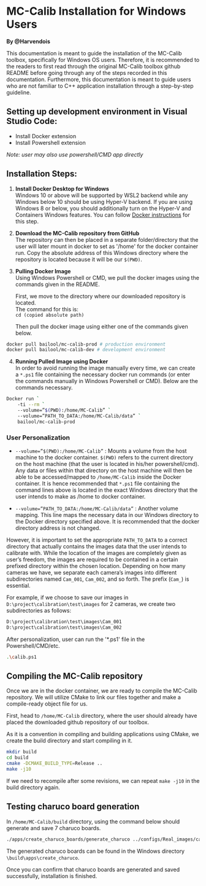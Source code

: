 # MC-Calib Installation for Windows Users
**By @Harvendois**  

This documentation is meant to guide the installation of the MC-Calib toolbox, specifically for Windows OS users. Therefore, it is recommended to the readers to first read through the original MC-Calib toolbox github README before going through any of the steps recorded in this documentation. Furthermore, this documentation is meant to guide users who are not familiar to C++ application installation through a step-by-step guideline.

## Setting up development environment in Visual Studio Code:
- Install Docker extension 
- Install Powershell extension 

*Note: user may also use powershell/CMD app directly*

## Installation Steps:

1. **Install Docker Desktop for Windows**  
   Windows 10 or above will be supported by WSL2 backend while any Windows below 10 should be using Hyper-V backend. If you are using Windows 8 or below, you should additionally turn on the Hyper-V and Containers Windows features. You can follow [Docker instructions](https://docs.docker.com/desktop/install/windows-install/) for this step.


2. **Download the MC-Calib repository from GitHub**  
   The repository can then be placed in a separate folder/directory that the user will later mount in docker to set as '/home' for the docker container run. Copy the absolute address of this Windows directory where the repository is located because it will be our `$(PWD)`.

3. **Pulling Docker Image**  
   Using Windows Powershell or CMD, we pull the docker images using the commands given in the README.  
   
   First, we move to the directory where our downloaded repository is located.  
   The command for this is:  
   `cd (copied absolute path)`  

   Then pull the docker image using either one of the commands given below.

```bash
docker pull bailool/mc-calib-prod # production environment
docker pull bailool/mc-calib-dev # development environment
```

4. **Running Pulled Image using Docker**  
In order to avoid running the image manually every time, we can create a `*.ps1` file containing the necessary docker run commands (or enter the commands manually in Windows Powershell or CMD). Below are the commands necessary.  


```bash
Docker run `
    -ti --rm `
    --volume=”$(PWD):/home/MC-Calib” `
    --volume=”PATH_TO_DATA:/home/MC-Calib/data” `
    bailool/mc-calib-prod
```

### User Personalization

- `--volume=”$(PWD):/home/MC-Calib”` : 
Mounts a volume from the host machine to the docker container. `$(PWD)` refers to the current directory on the host machine (that the user is located in his/her powershell/cmd). Any data or files within that directory on the host machine will then be able to be accessed/mapped to `/home/MC-Calib` inside the Docker container. It is hence recommended that `*.ps1` file containing the command lines above is located in the exact Windows directory that the user intends to make as /home to docker container.

- `--volume=”PATH_TO_DATA:/home/MC-Calib/data”` : 
Another volume mapping. This line maps the necessary data in our Windows directory to the Docker directory specified above. It is recommended that the docker directory address is not changed.

However, it is important to set the appropriate `PATH_TO_DATA` to a correct directory that actually contains the images data that the user intends to calibrate with. While the location of the images are completely given as user’s freedom, the images are required to be contained in a certain prefixed directory within the chosen location. Depending on how many cameras we have, we separate each camera’s images into different subdirectories named `Cam_001`, `Cam_002`, and so forth. The prefix (`Cam_`) is essential.

For example, if we choose to save our images in `D:\project\calibration\test\images` for 2 cameras, we create two subdirectories as follows:

```bash
D:\project\calibration\test\images\Cam_001
D:\project\calibration\test\images\Cam_002
```
After personalization, user can run the '*.ps1' file in the Powershell/CMD/etc.

```bash
.\calib.ps1
```

## Compiling the MC-Calib repository

Once we are in the docker container, we are ready to compile the MC-Calib repository. We will utilize CMake to link our files together and make a compile-ready object file for us.

First, head to `/home/MC-Calib` directory, where the user should already have placed the downloaded github repository of our toolbox.

As it is a convention in compiling and building applications using CMake, we create the build directory and start compiling in it.

```bash
mkdir build
cd build
cmake -DCMAKE_BUILD_TYPE=Release ..
make -j10
```

If we need to recompile after some revisions, we can repeat `make -j10` in the build directory again.

## Testing charuco board generation

In `/home/MC-Calib/build` directory, using the command below should generate and save 7 charuco boards.

```bash
./apps/create_charuco_boards/generate_charuco ../configs/Real_images/calib_param_Seq01_Non-overlapping.yml
```

The generated charuco boards can be found in the Windows directory `\build\apps\create_charuco`.

Once you can confirm that charuco boards are generated and saved successfully, installation is finished.
